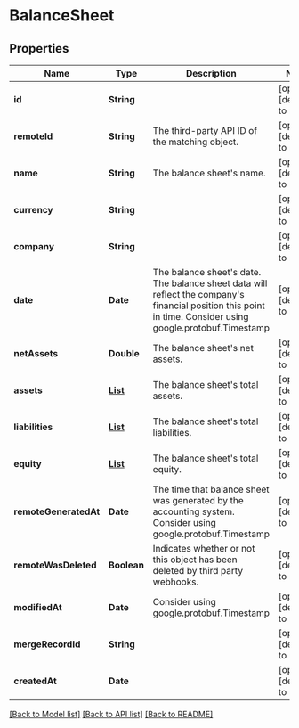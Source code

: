 # BalanceSheet
## Properties

| Name | Type | Description | Notes |
|------------ | ------------- | ------------- | -------------|
| **id** | **String** |  | [optional] [default to null] |
| **remoteId** | **String** | The third-party API ID of the matching object. | [optional] [default to null] |
| **name** | **String** | The balance sheet&#39;s name. | [optional] [default to null] |
| **currency** | **String** |  | [optional] [default to null] |
| **company** | **String** |  | [optional] [default to null] |
| **date** | **Date** | The balance sheet&#39;s date. The balance sheet data will  reflect the company&#39;s financial position this point in time.  Consider using google.protobuf.Timestamp | [optional] [default to null] |
| **netAssets** | **Double** | The balance sheet&#39;s net assets. | [optional] [default to null] |
| **assets** | [**List**](ReportItem.md) | The balance sheet&#39;s total assets. | [optional] [default to null] |
| **liabilities** | [**List**](ReportItem.md) | The balance sheet&#39;s total liabilities. | [optional] [default to null] |
| **equity** | [**List**](ReportItem.md) | The balance sheet&#39;s total equity. | [optional] [default to null] |
| **remoteGeneratedAt** | **Date** | The time that balance sheet was generated by the accounting system.  Consider using google.protobuf.Timestamp | [optional] [default to null] |
| **remoteWasDeleted** | **Boolean** | Indicates whether or not this object has been deleted by third party webhooks. | [optional] [default to null] |
| **modifiedAt** | **Date** | Consider using google.protobuf.Timestamp | [optional] [default to null] |
| **mergeRecordId** | **String** |  | [optional] [default to null] |
| **createdAt** | **Date** |  | [optional] [default to null] |

[[Back to Model list]](../README.md#documentation-for-models) [[Back to API list]](../README.md#documentation-for-api-endpoints) [[Back to README]](../README.md)


